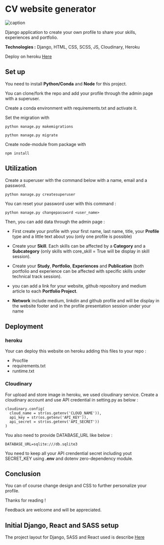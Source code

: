 
# CV website generator

![caption](https://github.com/hbiom/img/cv_generator/blob/main/demo_web.gif)


Django application to create your own profile to share your skills, experiences and portfolio.

**Technologies :** Django, HTML, CSS, SCSS, JS, Cloudinary, Heroku

Deploy on heroku [Here](https://cvmyprofile.herokuapp.com/)


## Set up

You need to install **Python/Conda** and **Node** for this project.


You can clone/fork the repo and add your profile through the admin page with a superuser.

Create a conda environment with requirements.txt and activate it.

Set the migration with

```
python manage.py makemigrations
```

```
python manage.py migrate
```

Create node-module from package with

```
npm install
```


## Utilization


Create a superuser with the command below with a name, email and a password.

```
python manage.py createsuperuser
```

You can reset your password user with this command :

```
python manage.py changepassword <user_name>
```

Then, you can add data through the admin page :


- First create your profile with your first name, last name, title, your **Profile** type and a little text about you (only one profile is possible)

- Create your **Skill**. Each skills can be affected by a **Category** and a **Subcategory** (only skills with core_skill = True will be display in skill session).

- Create your **Study**, **Portfolio**, **Experiences** and **Publication** (both portfolio and experience can be affected with specific skills under technical track session).

- you can add a link for your website, github repository and medium article to each **Portfolio Project**.

- **Network** include medium, linkdin and github profile and will be display in the website footer and in the profile presentation session under your name


## Deployment


### heroku

Your can deploy this website on heroku adding this files to your repo :

- Procfile
- requirements.txt
- runtime.txt

### Cloudinary

For upload and store image in heroku, we used cloudinary service. Create a cloudinary account and use API credential in setting.py as below :


```
cloudinary.config(
  cloud_name = str(os.getenv('CLOUD_NAME')),
  api_key = str(os.getenv('API_KEY')),
  api_secret = str(os.getenv('API_SECRET'))
)
```

You also need to provide DATABASE_URL like below :

```
DATABASE_URL=sqlite:///db.sqlite3
```

You need to keep all your API crendential secret including yout SECRET_KEY using **.env** and dotenv zero-dependency module.


## Conclusion

You can of course change design and CSS to further personalize your profile.

Thanks for reading !

Feedback are welcome and will be appreciated.



## Initial Django, React and SASS setup

The project layout for Django, SASS and React used is describe [Here](https://www.trell.se/blog/recommended-django-react-sass-project-layout/)
